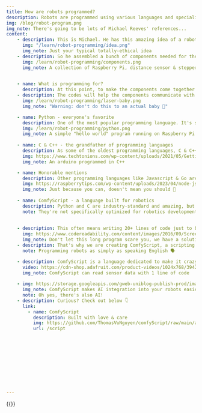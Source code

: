 ```yaml
---
title: How are robots programmed?
description: Robots are programmed using various languages and specialized software. Let's dig in! 👀
img: /blog/robot-program.png
img_note: There's going to be lots of Michael Reeves' references...
content:
    - description: This is Michael. He has this amazing idea of a robot 💡
      img: "/learn/robot-programming/idea.png"
      img_note: Just your typical totally-ethical idea
    - description: So he assembled a bunch of components needed for the build. There's a Raspberry Pi, a few sensors & motors.
      img: /learn/robot-programming/components.png
      img_note: A collection of Raspberry Pi, distance sensor & stepper motors.

    
    - name: What is programming for?
      description: At this point, to make the components come together & perform a useful functionality, we need to do some programming!
    - description: The codes will help the components communicate with each other, performing useful functions. This turns a collection of plastic & metals into a real robot! 🤖
      img: /learn/robot-programming/laser-baby.png
      img_note: "Warning: don't do this to an actual baby 🚸"

    - name: Python - everyone's favorite
      description: One of the most popular programming language. It's simple to learn & easy to write. Most major hardware has support for this language - 9️⃣ / 🔟.
      img: /learn/robot-programming/python.png
      img_note: A simple "hello world" program running on Raspberry Pi OS
    
    - name: C & C++ - the grandfather of programming languages
      description: As some of the oldest programming languages, C & C++ have been adapted into the world of robotics. It's a lower level language, meaning harder to learn & use. On highly sostiphicated robotics programs, C & C++ can provide greater performance compared to Python. However, for most projects, the difference is negligible. 7️⃣ / 🔟.
      img: https://www.techtonions.com/wp-content/uploads/2021/05/Getting-started-with-Arduino-IDE-Ficherd-Image.webp
      img_note: An arduino programmed in C++

    - name: Honorable mentions
      description: Other programming languages like Javascript & Go are traditionally used for software development like apps, websites, etc. However, they have been adapted to robotics development recently. Personally, I believe there's little benefit unless you have existing understanding of the languages. 5️⃣ / 🔟
      img: https://raspberrytips.com/wp-content/uploads/2023/04/node-js-raspberry-pi.jpg
      img_note: Just because you can, doesn't mean you should 🫢
    
    - name: ComfyScript - a language built for robotics
      description: Python and C are industry-standard and amazing, but as general-purpose languages, they need some programming know-how to get started. 
      note: They're not specifically optimized for robotics development.
      
    
    - description: This often means writing 20+ lines of code just to build simple robots with 1-2 components. The complexity can deter people from exploring robotics and makes collaboration tricky since the code can be hard to read.
      img: https://www.codereadability.com/content/images/2016/09/Screen-Shot-2016-09-27-at-17.33.23.png
      img_note: Don't let this long program scare you, we have a solution!
    - description: That's why we are creating ComfyScript, a scripting language made for programming robots!
      note: Programming robots as simply as speaking English 🗣️

    - description: ComfyScript is a language dedicated to make it crazy simple for beginners to program their robots. Every component in a robot (LED, motors, sensors, camera, etc.) can be controlled with 1 line of code. 
      video: https://cdn-shop.adafruit.com/product-videos/1024x768/3942-04.mp4
      img_note: ComfyScript can read sensor data with 1 line of code
    
    - img: https://storage.googleapis.com/gweb-uniblog-publish-prod/images/IO24_WhatsInAName_Hero_1.width-1200.format-webp.webp
      img_note: ComfyScript makes AI integration into your robots easier
      note: Oh yes, there's also AI!
    - description: Curious? Check out below 👇
      link:
        - name: ComfyScript
          description: Built with love & care
          img: https://github.com/ThomasVuNguyen/comfyScript/raw/main/assets/icon.png
          url: /script










    
---
```

{{<learn>}}